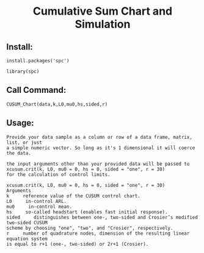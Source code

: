 <h1 align="center"> Cumulative Sum Chart and Simulation </h1>

## Install:

    install.packages('spc')

    library(spc)


## Call Command: 
    CUSUM_Chart(data,k,L0,mu0,hs,sided,r) 
    
## Usage:

    Provide your data sample as a column or row of a data frame, matrix, list, or just
    a simple numeric vector. So long as it's 1 dimensional it will coerce the data.

    the input arguments other than your provided data will be passed to 
    xcusum.crit(k, L0, mu0 = 0, hs = 0, sided = "one", r = 30) 
    for the calculation of control limits. 

    xcusum.crit(k, L0, mu0 = 0, hs = 0, sided = "one", r = 30)
    Arguments
    k     reference value of the CUSUM control chart.
    L0     in-control ARL.
    mu0     in-control mean.
    hs     so-called headstart (enables fast initial response).
    sided     distinguishes between one-, two-sided and Crosier’s modified two-sided CUSUM
    scheme by choosing "one", "two", and "Crosier", respectively.
    r     number of quadrature nodes, dimension of the resulting linear equation system
    is equal to r+1 (one-, two-sided) or 2r+1 (Crosier).


    
    
